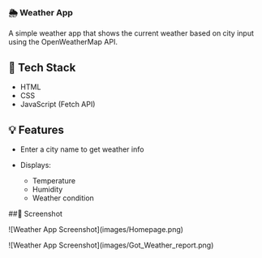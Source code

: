 ### 🌦 Weather App

A simple weather app that shows the current weather based on city input using the OpenWeatherMap API.





## 🔧 Tech Stack

* HTML
* CSS
* JavaScript (Fetch API)





## 💡 Features

* Enter a city name to get weather info
* Displays:

  * Temperature
  * Humidity
  * Weather condition





\##📸 Screenshot



!\[Weather App Screenshot](images/Homepage.png)

!\[Weather App Screenshot](images/Got\_Weather\_report.png)

